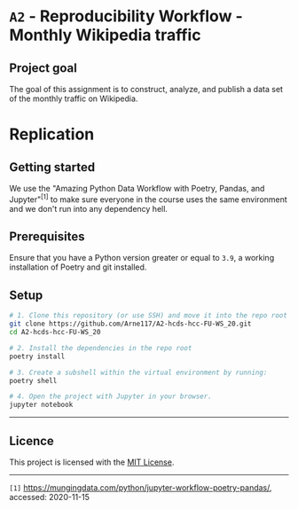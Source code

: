 # `A2` - Reproducibility Workflow - Monthly Wikipedia traffic

## Project goal
The goal of this assignment is to construct, analyze, and publish a data set of the monthly traffic on Wikipedia.

# Replication
## Getting started

We use the  "Amazing Python Data Workflow with Poetry, Pandas, and Jupyter"<sup>[1]</sup> to make sure everyone in the course uses the same environment and we don't run into any dependency hell.

## Prerequisites

Ensure that you have a Python version greater or equal to `3.9`, a working installation of Poetry and git installed.
## Setup

```sh
# 1. Clone this repository (or use SSH) and move it into the repo root
git clone https://github.com/Arne117/A2-hcds-hcc-FU-WS_20.git
cd A2-hcds-hcc-FU-WS_20

# 2. Install the dependencies in the repo root
poetry install

# 3. Create a subshell within the virtual environment by running:
poetry shell

# 4. Open the project with Jupyter in your browser.
jupyter notebook
```

---
## Licence
This project is licensed with the [MIT License](./LICENSE).

---- 
`[1]` https://mungingdata.com/python/jupyter-workflow-poetry-pandas/, accessed: 2020-11-15
